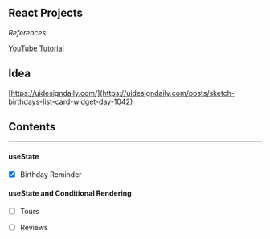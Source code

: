 ## React Projects 




*References:*

[YouTube Tutorial](https://www.youtube.com/watch?v=a_7Z7C_JCyo&t=1118s)


## Idea
[https://uidesigndaily.com/](https://uidesigndaily.com/posts/sketch-birthdays-list-card-widget-day-1042)




## Contents
------------

#### useState
- [x] Birthday Reminder

#### useState and Conditional Rendering
- [ ] Tours
- [ ] Reviews





